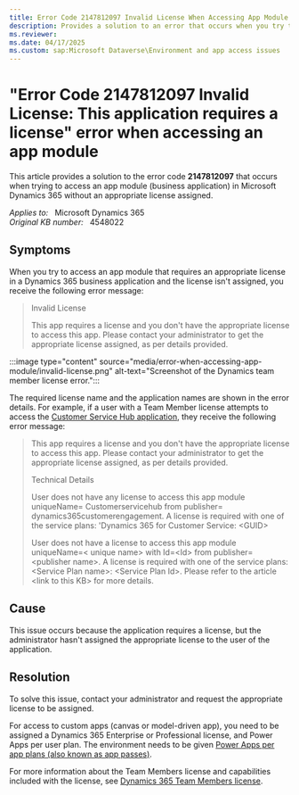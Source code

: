 ```yaml
---
title: Error Code 2147812097 Invalid License When Accessing App Module
description: Provides a solution to an error that occurs when you try to access an app module in a Microsoft Dynamics 365 business application.
ms.reviewer: 
ms.date: 04/17/2025
ms.custom: sap:Microsoft Dataverse\Environment and app access issues
---
```

# "Error Code 2147812097 Invalid License: This application requires a license" error when accessing an app module

This article provides a solution to the error code **2147812097** that occurs when trying to access an app module (business application) in Microsoft Dynamics 365 without an appropriate license assigned.

_Applies to:_ &nbsp; Microsoft Dynamics 365  
_Original KB number:_ &nbsp; 4548022

## Symptoms

When you try to access an app module that requires an appropriate license in a Dynamics 365 business application and the license isn't assigned, you receive the following error message:

> Invalid License
>
> This app requires a license and you don't have the appropriate license to access this app. Please contact your administrator to get the appropriate license assigned, as per details provided.

:::image type="content" source="media/error-when-accessing-app-module/invalid-license.png" alt-text="Screenshot of the Dynamics team member license error.":::

The required license name and the application names are shown in the error details. For example, if a user with a Team Member license attempts to access the [Customer Service Hub application](/dynamics365/customer-service/implement/customer-service-hub-user-guide-basics), they receive the following error message:

> This app requires a license and you don't have the appropriate license to access this app. Please contact your administrator to get the appropriate license assigned, as per details provided.  
>
> Technical Details
>
> User does not have any license to access this app module uniqueName= Customerservicehub from publisher= dynamics365customerengagement. A license is required with one of the service plans: 'Dynamics 365 for Customer Service: \<GUID>
>
> User does not have a license to access this app module uniqueName=< unique name> with Id=\<Id> from publisher=\<publisher name>. A license is required with one of the service plans: \<Service Plan name>: \<Service Plan Id>. Please refer to the article \<link to this KB> for more details.

## Cause

This issue occurs because the application requires a license, but the administrator hasn't assigned the appropriate license to the user of the application.

## Resolution

To solve this issue, contact your administrator and request the appropriate license to be assigned.

For access to custom apps (canvas or model-driven app), you need to be assigned a Dynamics 365 Enterprise or Professional license, and Power Apps per user plan. The environment needs to be given [Power Apps per app plans (also known as app passes)](/power-platform/admin/about-powerapps-perapp).

For more information about the Team Members license and capabilities included with the license, see [Dynamics 365 Team Members license](/dynamics365/get-started/team-members-license).
